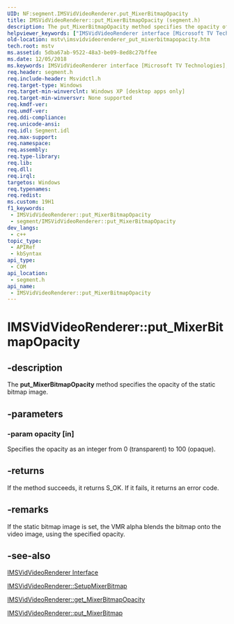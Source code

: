 ```yaml
---
UID: NF:segment.IMSVidVideoRenderer.put_MixerBitmapOpacity
title: IMSVidVideoRenderer::put_MixerBitmapOpacity (segment.h)
description: The put_MixerBitmapOpacity method specifies the opacity of the static bitmap image.
helpviewer_keywords: ["IMSVidVideoRenderer interface [Microsoft TV Technologies]","put_MixerBitmapOpacity method","IMSVidVideoRenderer.put_MixerBitmapOpacity","IMSVidVideoRenderer::put_MixerBitmapOpacity","IMSVidVideoRendererput_MixerBitmapOpacity","mstv.imsvidvideorenderer_put_mixerbitmapopacity","put_MixerBitmapOpacity","put_MixerBitmapOpacity method [Microsoft TV Technologies]","put_MixerBitmapOpacity method [Microsoft TV Technologies]","IMSVidVideoRenderer interface","segment/IMSVidVideoRenderer::put_MixerBitmapOpacity"]
old-location: mstv\imsvidvideorenderer_put_mixerbitmapopacity.htm
tech.root: mstv
ms.assetid: 5dba67ab-9522-48a3-be09-8ed8c27bffee
ms.date: 12/05/2018
ms.keywords: IMSVidVideoRenderer interface [Microsoft TV Technologies],put_MixerBitmapOpacity method, IMSVidVideoRenderer.put_MixerBitmapOpacity, IMSVidVideoRenderer::put_MixerBitmapOpacity, IMSVidVideoRendererput_MixerBitmapOpacity, mstv.imsvidvideorenderer_put_mixerbitmapopacity, put_MixerBitmapOpacity, put_MixerBitmapOpacity method [Microsoft TV Technologies], put_MixerBitmapOpacity method [Microsoft TV Technologies],IMSVidVideoRenderer interface, segment/IMSVidVideoRenderer::put_MixerBitmapOpacity
req.header: segment.h
req.include-header: Msvidctl.h
req.target-type: Windows
req.target-min-winverclnt: Windows XP [desktop apps only]
req.target-min-winversvr: None supported
req.kmdf-ver: 
req.umdf-ver: 
req.ddi-compliance: 
req.unicode-ansi: 
req.idl: Segment.idl
req.max-support: 
req.namespace: 
req.assembly: 
req.type-library: 
req.lib: 
req.dll: 
req.irql: 
targetos: Windows
req.typenames: 
req.redist: 
ms.custom: 19H1
f1_keywords:
 - IMSVidVideoRenderer::put_MixerBitmapOpacity
 - segment/IMSVidVideoRenderer::put_MixerBitmapOpacity
dev_langs:
 - c++
topic_type:
 - APIRef
 - kbSyntax
api_type:
 - COM
api_location:
 - segment.h
api_name:
 - IMSVidVideoRenderer::put_MixerBitmapOpacity
---
```


# IMSVidVideoRenderer::put_MixerBitmapOpacity


## -description

The <b>put_MixerBitmapOpacity</b> method specifies the opacity of the static bitmap image.

## -parameters

### -param opacity [in]

Specifies the opacity as an integer from 0 (transparent) to 100 (opaque).

## -returns

If the method succeeds, it returns S_OK. If it fails, it returns an error code.

## -remarks

If the static bitmap image is set, the VMR alpha blends the bitmap onto the video image, using the specified opacity.

## -see-also

<a href="/previous-versions/windows/desktop/mstv/msvidvideorenderer">IMSVidVideoRenderer Interface</a>



<a href="/windows/desktop/api/segment/nf-segment-imsvidvideorenderer-setupmixerbitmap">IMSVidVideoRenderer::SetupMixerBitmap</a>



<a href="/windows/desktop/api/segment/nf-segment-imsvidvideorenderer-get_mixerbitmapopacity">IMSVidVideoRenderer::get_MixerBitmapOpacity</a>



<a href="/windows/desktop/api/segment/nf-segment-imsvidvideorenderer-put_mixerbitmap">IMSVidVideoRenderer::put_MixerBitmap</a>

